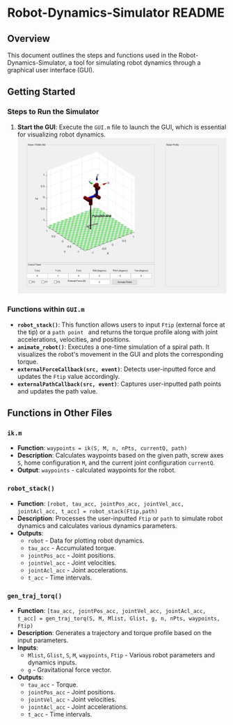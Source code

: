# Robot-Dynamics-Simulator README

## Overview
This document outlines the steps and functions used in the Robot-Dynamics-Simulator, a tool for simulating robot dynamics through a graphical user interface (GUI).

## Getting Started
### Steps to Run the Simulator
1. **Start the GUI**: Execute the `GUI.m` file to launch the GUI, which is essential for visualizing robot dynamics.
![Robot Dynamics Simulation](Capture.JPG)


### Functions within `GUI.m`
- **`robot_stack()`**: This function allows users to input `Ftip` (external force at the tip) or a `path point ` and returns the torque profile along with joint accelerations, velocities, and positions.
- **`animate_robot()`**: Executes a one-time simulation of a spiral path. It visualizes the robot's movement in the GUI and plots the corresponding torque.
- **`externalForceCallback(src, event)`**: Detects user-inputted force and updates the `Ftip` value accordingly.
- **`externalPathCallback(src, event)`**: Captures user-inputted path points and updates the path value.

## Functions in Other Files
### `ik.m`
- **Function**: `waypoints = ik(S, M, n, nPts, currentQ, path)`
- **Description**: Calculates waypoints based on the given path, screw axes `S`, home configuration `M`, and the current joint configuration `currentQ`.
- **Output**: `waypoints` - calculated waypoints for the robot.

### `robot_stack()`
- **Function**: `[robot, tau_acc, jointPos_acc, jointVel_acc, jointAcl_acc, t_acc] = robot_stack(Ftip,path)`
- **Description**: Processes the user-inputted `Ftip` or `path` to simulate robot dynamics and calculates various dynamics parameters.
- **Outputs**:
  - `robot` - Data for plotting robot dynamics.
  - `tau_acc` - Accumulated torque.
  - `jointPos_acc` - Joint positions.
  - `jointVel_acc` - Joint velocities.
  - `jointAcl_acc` - Joint accelerations.
  - `t_acc` - Time intervals.

### `gen_traj_torq()`
- **Function**: `[tau_acc, jointPos_acc, jointVel_acc, jointAcl_acc, t_acc] = gen_traj_torq(S, M, Mlist, Glist, g, n, nPts, waypoints, Ftip)`
- **Description**: Generates a trajectory and torque profile based on the input parameters.
- **Inputs**:
  - `Mlist`, `Glist`, `S`, `M`, `waypoints`, `Ftip` - Various robot parameters and dynamics inputs.
  - `g` - Gravitational force vector.
- **Outputs**:
  - `tau_acc` - Torque.
  - `jointPos_acc` - Joint positions.
  - `jointVel_acc` - Joint velocities.
  - `jointAcl_acc` - Joint accelerations.
  - `t_acc` - Time intervals.
